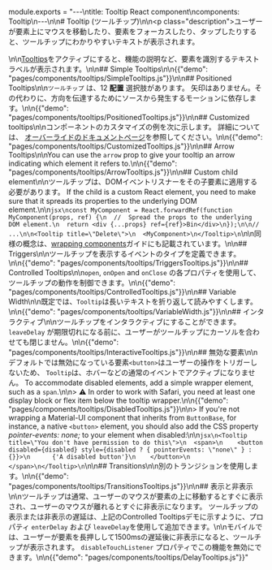 module.exports = "---\ntitle: Tooltip React component\ncomponents: Tooltip\n---\n\n# Tooltip (ツールチップ)\n\n<p class=\"description\">ユーザーが要素上にマウスを移動したり、要素をフォーカスしたり、タップしたりすると、ツールチップにわかりやすいテキストが表示されます。</p>\n\n[Tooltips](https://material.io/design/components/tooltips.html)をアクティブにすると、機能の説明など、要素を識別するテキストラベルが表示されます。\n\n## Simple Tooltips\n\n{{\"demo\": \"pages/components/tooltips/SimpleTooltips.js\"}}\n\n## Positioned Tooltips\n\n`ツールチップ` は、12 **配置** 選択肢があります。 矢印はありません。その代わりに、方向を伝達するためにソースから発生するモーションに依存します。\n\n{{\"demo\": \"pages/components/tooltips/PositionedTooltips.js\"}}\n\n## Customized tooltips\n\nコンポーネントのカスタマイズの例を次に示します。 詳細については、 [オーバーライドのドキュメントページ](/customization/components/)を参照してください。\n\n{{\"demo\": \"pages/components/tooltips/CustomizedTooltips.js\"}}\n\n## Arrow Tooltips\n\nYou can use the `arrow` prop to give your tooltip an arrow indicating which element it refers to.\n\n{{\"demo\": \"pages/components/tooltips/ArrowTooltips.js\"}}\n\n## Custom child element\n\nツールチップは、DOMイベントリスナーをその子要素に適用する必要があります。 If the child is a custom React element, you need to make sure that it spreads its properties to the underlying DOM element.\n\n```jsx\nconst MyComponent = React.forwardRef(function MyComponent(props, ref) {\n  //  Spread the props to the underlying DOM element.\n  return <div {...props} ref={ref}>Bin</div>\n});\n\n// ...\n\n<Tooltip title=\"Delete\">\n  <MyComponent>\n</Tooltip>\n```\n\n同様の概念は、[wrapping components](/guides/composition/#wrapping-components)ガイドにも記載されています。\n\n## Triggers\n\nツールチップを表示するイベントのタイプを定義できます。\n\n{{\"demo\": \"pages/components/tooltips/TriggersTooltips.js\"}}\n\n## Controlled Tooltips\n\n`open`, `onOpen` and `onClose` の各プロパティを使用して、ツールチップの動作を制御できます。\n\n{{\"demo\": \"pages/components/tooltips/ControlledTooltips.js\"}}\n\n## Variable Width\n\n既定では、`Tooltip`は長いテキストを折り返して読みやすくします。\n\n{{\"demo\": \"pages/components/tooltips/VariableWidth.js\"}}\n\n## インタラクティブ\n\nツールチップをインタラクティブにすることができます。 `leaveDelay` が期限切れになる前に、ユーザーがツールチップにカーソルを合わせても閉じません。\n\n{{\"demo\": \"pages/components/tooltips/InteractiveTooltips.js\"}}\n\n## 無効な要素\n\nデフォルトでは無効になっている要素`<button>`はユーザーの操作をトリガーしないため、 `Tooltip`は、ホバーなどの通常のイベントでアクティブになりません。 To accommodate disabled elements, add a simple wrapper element, such as a `span`.\n\n> ⚠️ In order to work with Safari, you need at least one display block or flex item below the tooltip wrapper.\n\n{{\"demo\": \"pages/components/tooltips/DisabledTooltips.js\"}}\n\n> If you're not wrapping a Material-UI component that inherits from `ButtonBase`, for instance, a native `<button>` element, you should also add the CSS property *pointer-events: none;* to your element when disabled:\n\n```jsx\n<Tooltip title=\"You don't have permission to do this\">\n  <span>\n    <button disabled={disabled} style={disabled ? { pointerEvents: \"none\" } : {}}>\n      {'A disabled button'}\n    </button>\n  </span>\n</Tooltip>\n```\n\n## Transitions\n\n別のトランジションを使用します。\n\n{{\"demo\": \"pages/components/tooltips/TransitionsTooltips.js\"}}\n\n## 表示と非表示\n\nツールチップは通常、ユーザーのマウスが要素の上に移動するとすぐに表示され、ユーザーのマウスが離れるとすぐに非表示になります。 ツールチップの表示または非表示の遅延は、上記のControlled Tooltipsデモに示すように、プロパティ `enterDelay` および `leaveDelay`を使用して追加できます。\n\nモバイルでは、ユーザーが要素を長押しして1500msの遅延後に非表示になると、ツールチップが表示されます。 `disableTouchListener` プロパティでこの機能を無効にできます。\n\n{{\"demo\": \"pages/components/tooltips/DelayTooltips.js\"}}"